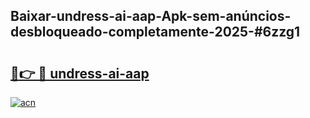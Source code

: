 ## Baixar-undress-ai-aap-Apk-sem-anúncios-desbloqueado-completamente-2025-#6zzg1

# <h2><a href="https://ainizakaria.my?title=undress-ai-aap&ref=20M">🔗👉 🔴 undress-ai-aap</a></h2>

[![acn](https://github.com/user-attachments/assets/0f9c940e-d8b0-45ae-aac7-cd30a18b3e1c)](https://ainizakaria.my?title=undress-ai-aap&ref=20M)

